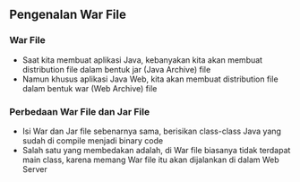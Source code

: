 ## Pengenalan War File
### War File
* Saat kita membuat aplikasi Java, kebanyakan kita akan membuat distribution file dalam bentuk jar (Java Archive) file
* Namun khusus aplikasi Java Web, kita akan membuat distribution file dalam bentuk war (Web Archive) file

### Perbedaan War File dan Jar File
* Isi War dan Jar file sebenarnya sama, berisikan class-class Java yang sudah di compile menjadi binary code
* Salah satu yang membedakan adalah, di War file biasanya tidak terdapat main class, karena memang War file itu akan dijalankan di dalam Web Server
